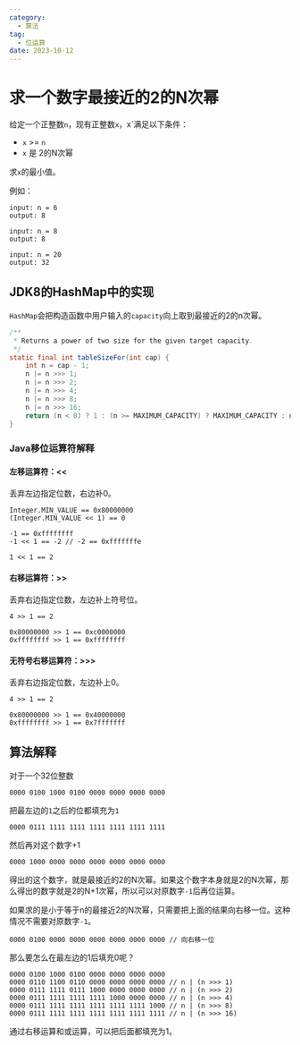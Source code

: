 ```yaml
---
category:
  - 算法
tag:
  - 位运算
date: 2023-10-12
---
```


# 求一个数字最接近的2的N次幂

给定一个正整数`n`，现有正整数`x`，x`满足以下条件：

- `x` >= `n`
- `x` 是 2的N次幂

求`x`的最小值。

例如：
```text
input: n = 6
output: 8

input: n = 8
output: 8

input: n = 20
output: 32
```

## JDK8的HashMap中的实现

`HashMap`会把构造函数中用户输入的`capacity`向上取到最接近的2的n次幂。

```java
/**
 * Returns a power of two size for the given target capacity.
 */
static final int tableSizeFor(int cap) {
    int n = cap - 1;
    n |= n >>> 1;
    n |= n >>> 2;
    n |= n >>> 4;
    n |= n >>> 8;
    n |= n >>> 16;
    return (n < 0) ? 1 : (n >= MAXIMUM_CAPACITY) ? MAXIMUM_CAPACITY : n + 1;
}
```

### Java移位运算符解释

#### 左移运算符：<<

丢弃左边指定位数，右边补0。

```text
Integer.MIN_VALUE == 0x80000000
(Integer.MIN_VALUE << 1) == 0

-1 == 0xffffffff
-1 << 1 == -2 // -2 == 0xfffffffe

1 << 1 == 2
```

#### 右移运算符：>>

丢弃右边指定位数，左边补上符号位。

```text
4 >> 1 == 2

0x80000000 >> 1 == 0xc0000000
0xffffffff >> 1 == 0xffffffff
```

#### 无符号右移运算符：>>>

丢弃右边指定位数，左边补上0。

```text
4 >> 1 == 2

0x80000000 >> 1 == 0x40000000
0xffffffff >> 1 == 0x7fffffff
```

## 算法解释

对于一个32位整数

```text
0000 0100 1000 0100 0000 0000 0000 0000
```

把最左边的`1`之后的位都填充为`1`

```text
0000 0111 1111 1111 1111 1111 1111 1111
```

然后再对这个数字+1

```text
0000 1000 0000 0000 0000 0000 0000 0000
```

得出的这个数字，就是最接近的2的N次幂。如果这个数字本身就是2的N次幂，那么得出的数字就是2的N+1次幂，所以可以对原数字`-1`后再位运算。

如果求的是小于等于n的最接近2的N次幂，只需要把上面的结果向右移一位。这种情况不需要对原数字`-1`。

```text
0000 0100 0000 0000 0000 0000 0000 0000 // 向右移一位
```

那么要怎么在最左边的1后填充0呢？

```text
0000 0100 1000 0100 0000 0000 0000 0000
0000 0110 1100 0110 0000 0000 0000 0000 // n | (n >>> 1)
0000 0111 1111 0111 1000 0000 0000 0000 // n | (n >>> 2)
0000 0111 1111 1111 1111 1000 0000 0000 // n | (n >>> 4)
0000 0111 1111 1111 1111 1111 1111 1000 // n | (n >>> 8)
0000 0111 1111 1111 1111 1111 1111 1111 // n | (n >>> 16)
```

通过右移运算和或运算，可以把后面都填充为1。